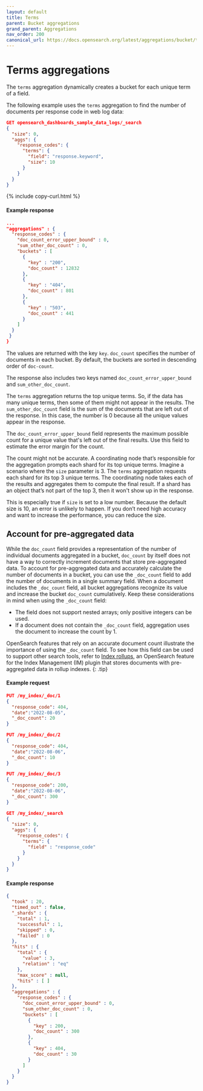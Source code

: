 ```yaml
---
layout: default
title: Terms
parent: Bucket aggregations
grand_parent: Aggregations
nav_order: 200
canonical_url: https://docs.opensearch.org/latest/aggregations/bucket/terms/
---
```


# Terms aggregations

The `terms` aggregation dynamically creates a bucket for each unique term of a field.

The following example uses the `terms` aggregation to find the number of documents per response code in web log data:

```json
GET opensearch_dashboards_sample_data_logs/_search
{
  "size": 0,
  "aggs": {
    "response_codes": {
      "terms": {
        "field": "response.keyword",
        "size": 10
      }
    }
  }
}
```
{% include copy-curl.html %}

#### Example response

```json
...
"aggregations" : {
  "response_codes" : {
    "doc_count_error_upper_bound" : 0,
    "sum_other_doc_count" : 0,
    "buckets" : [
      {
        "key" : "200",
        "doc_count" : 12832
      },
      {
        "key" : "404",
        "doc_count" : 801
      },
      {
        "key" : "503",
        "doc_count" : 441
      }
    ]
  }
 }
}
```

The values are returned with the key `key`.
`doc_count` specifies the number of documents in each bucket. By default, the buckets are sorted in descending order of `doc-count`.

The response also includes two keys named `doc_count_error_upper_bound` and `sum_other_doc_count`.

The `terms` aggregation returns the top unique terms. So, if the data has many unique terms, then some of them might not appear in the results. The `sum_other_doc_count` field is the sum of the documents that are left out of the response. In this case, the number is 0 because all the unique values appear in the response.

The `doc_count_error_upper_bound` field represents the maximum possible count for a unique value that's left out of the final results. Use this field to estimate the error margin for the count.

The count might not be accurate. A coordinating node that’s responsible for the aggregation prompts each shard for its top unique terms. Imagine a scenario where the `size` parameter is 3.
The `terms` aggregation requests each shard for its top 3 unique terms. The coordinating node takes each of the results and aggregates them to compute the final result. If a shard has an object that’s not part of the top 3, then it won't show up in the response.

This is especially true if `size` is set to a low number. Because the default size is 10, an error is unlikely to happen. If you don’t need high accuracy and want to increase the performance, you can reduce the size.

## Account for pre-aggregated data

While the `doc_count` field provides a representation of the number of individual documents aggregated in a bucket, `doc_count` by itself does not have a way to correctly increment documents that store pre-aggregated data. To account for pre-aggregated data and accurately calculate the number of documents in a bucket, you can use the `_doc_count` field to add the number of documents in a single summary field. When a document includes the `_doc_count` field, all bucket aggregations recognize its value and increase the bucket `doc_count` cumulatively. Keep these considerations in mind when using the `_doc_count` field:

* The field does not support nested arrays; only positive integers can be used.
* If a document does not contain the `_doc_count` field, aggregation uses the document to increase the count by 1.

OpenSearch features that rely on an accurate document count illustrate the importance of using the `_doc_count` field. To see how this field can be used to support other search tools, refer to [Index rollups](https://docs.opensearch.org/latest/im-plugin/index-rollups/index/), an OpenSearch feature for the Index Management (IM) plugin that stores documents with pre-aggregated data in rollup indexes.
{: .tip}

#### Example request

```json
PUT /my_index/_doc/1
{
  "response_code": 404,
  "date":"2022-08-05",
  "_doc_count": 20
}

PUT /my_index/_doc/2
{
  "response_code": 404,
  "date":"2022-08-06",
  "_doc_count": 10
}

PUT /my_index/_doc/3
{
  "response_code": 200,
  "date":"2022-08-06",
  "_doc_count": 300
}

GET /my_index/_search
{
  "size": 0,
  "aggs": {
    "response_codes": {
      "terms": {
        "field" : "response_code"
      }
    }
  }
}
```

#### Example response

```json
{
  "took" : 20,
  "timed_out" : false,
  "_shards" : {
    "total" : 1,
    "successful" : 1,
    "skipped" : 0,
    "failed" : 0
  },
  "hits" : {
    "total" : {
      "value" : 3,
      "relation" : "eq"
    },
    "max_score" : null,
    "hits" : [ ]
  },
  "aggregations" : {
    "response_codes" : {
      "doc_count_error_upper_bound" : 0,
      "sum_other_doc_count" : 0,
      "buckets" : [
        {
          "key" : 200,
          "doc_count" : 300
        },
        {
          "key" : 404,
          "doc_count" : 30
        }
      ]
    }
  }
}
```